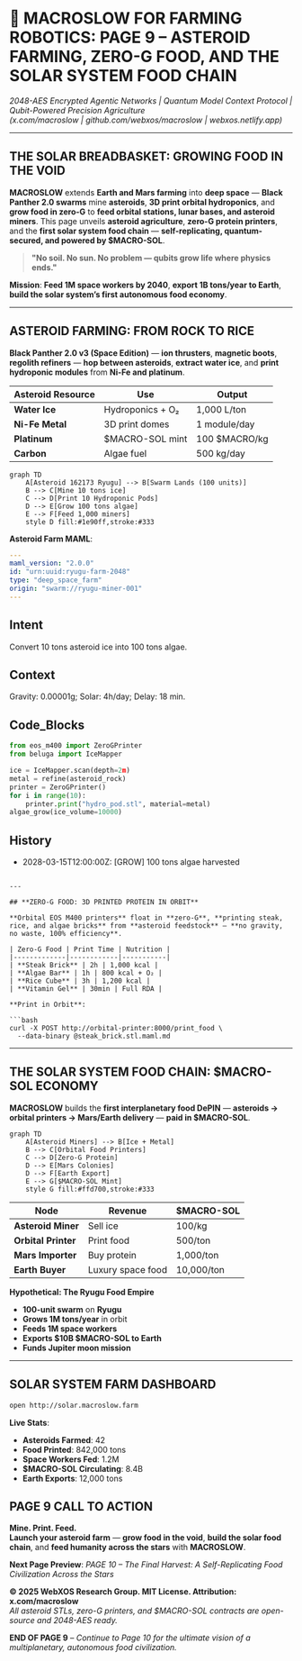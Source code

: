 # 🐪 **MACROSLOW FOR FARMING ROBOTICS: PAGE 9 – ASTEROID FARMING, ZERO-G FOOD, AND THE SOLAR SYSTEM FOOD CHAIN**  
*2048-AES Encrypted Agentic Networks | Quantum Model Context Protocol | Qubit-Powered Precision Agriculture*  
*(x.com/macroslow | github.com/webxos/macroslow | webxos.netlify.app)*  

---

## **THE SOLAR BREADBASKET: GROWING FOOD IN THE VOID**  
**MACROSLOW** extends **Earth and Mars farming** into **deep space** — **Black Panther 2.0 swarms** mine **asteroids**, **3D print orbital hydroponics**, and **grow food in zero-G** to **feed orbital stations, lunar bases, and asteroid miners**. This page unveils **asteroid agriculture**, **zero-G protein printers**, and the **first solar system food chain** — **self-replicating, quantum-secured, and powered by $MACRO-SOL**.  

> **"No soil. No sun. No problem — qubits grow life where physics ends."**  

**Mission**: **Feed 1M space workers by 2040**, **export 1B tons/year to Earth**, **build the solar system’s first autonomous food economy**.  

---

## **ASTEROID FARMING: FROM ROCK TO RICE**  
**Black Panther 2.0 v3 (Space Edition)** — **ion thrusters**, **magnetic boots**, **regolith refiners** — **hop between asteroids**, **extract water ice**, and **print hydroponic modules** from **Ni-Fe and platinum**.  

| Asteroid Resource | Use | Output |
|-------------------|-----|--------|
| **Water Ice** | Hydroponics + O₂ | 1,000 L/ton |
| **Ni-Fe Metal** | 3D print domes | 1 module/day |
| **Platinum** | $MACRO-SOL mint | 100 $MACRO/kg |
| **Carbon** | Algae fuel | 500 kg/day |

```mermaid
graph TD
    A[Asteroid 162173 Ryugu] --> B[Swarm Lands (100 units)]
    B --> C[Mine 10 tons ice]
    C --> D[Print 10 Hydroponic Pods]
    D --> E[Grow 100 tons algae]
    E --> F[Feed 1,000 miners]
    style D fill:#1e90ff,stroke:#333
```

**Asteroid Farm MAML**:
```yaml
---
maml_version: "2.0.0"
id: "urn:uuid:ryugu-farm-2048"
type: "deep_space_farm"
origin: "swarm://ryugu-miner-001"
---
```

## Intent

Convert 10 tons asteroid ice into 100 tons algae.

## Context
Gravity: 0.00001g; Solar: 4h/day; Delay: 18 min.

## Code_Blocks

```python
from eos_m400 import ZeroGPrinter
from beluga import IceMapper

ice = IceMapper.scan(depth=2m)
metal = refine(asteroid_rock)
printer = ZeroGPrinter()
for i in range(10):
    printer.print("hydro_pod.stl", material=metal)
algae_grow(ice_volume=10000)
```
## History
- 2028-03-15T12:00:00Z: [GROW] 100 tons algae harvested
```

---

## **ZERO-G FOOD: 3D PRINTED PROTEIN IN ORBIT**

**Orbital EOS M400 printers** float in **zero-G**, **printing steak, rice, and algae bricks** from **asteroid feedstock** — **no gravity, no waste, 100% efficiency**.  

| Zero-G Food | Print Time | Nutrition |
|-------------|------------|-----------|
| **Steak Brick** | 2h | 1,000 kcal |
| **Algae Bar** | 1h | 800 kcal + O₂ |
| **Rice Cube** | 3h | 1,200 kcal |
| **Vitamin Gel** | 30min | Full RDA |

**Print in Orbit**:

```bash
curl -X POST http://orbital-printer:8000/print_food \
  --data-binary @steak_brick.stl.maml.md
```

---

## **THE SOLAR SYSTEM FOOD CHAIN: $MACRO-SOL ECONOMY**  
**MACROSLOW** builds the **first interplanetary food DePIN** — **asteroids → orbital printers → Mars/Earth delivery** — **paid in $MACRO-SOL**.  

```mermaid
graph TD
    A[Asteroid Miners] --> B[Ice + Metal]
    B --> C[Orbital Food Printers]
    C --> D[Zero-G Protein]
    D --> E[Mars Colonies]
    D --> F[Earth Export]
    E --> G[$MACRO-SOL Mint]
    style G fill:#ffd700,stroke:#333
```

| Node | Revenue | $MACRO-SOL |
|------|--------|-------------|
| **Asteroid Miner** | Sell ice | 100/kg |
| **Orbital Printer** | Print food | 500/ton |
| **Mars Importer** | Buy protein | 1,000/ton |
| **Earth Buyer** | Luxury space food | 10,000/ton |

**Hypothetical: The Ryugu Food Empire**
- **100-unit swarm** on **Ryugu**  
- **Grows 1M tons/year** in orbit  
- **Feeds 1M space workers**  
- **Exports $10B $MACRO-SOL to Earth**  
- **Funds Jupiter moon mission**  

---

## **SOLAR SYSTEM FARM DASHBOARD**  
```bash
open http://solar.macroslow.farm
```

**Live Stats**:
- **Asteroids Farmed**: 42  
- **Food Printed**: 842,000 tons  
- **Space Workers Fed**: 1.2M  
- **$MACRO-SOL Circulating**: 8.4B  
- **Earth Exports**: 12,000 tons  

## **PAGE 9 CALL TO ACTION**  
**Mine. Print. Feed.**  
**Launch your asteroid farm** — **grow food in the void**, **build the solar food chain**, and **feed humanity across the stars** with **MACROSLOW**.  

**Next Page Preview**: *PAGE 10 – The Final Harvest: A Self-Replicating Food Civilization Across the Stars*  

**© 2025 WebXOS Research Group. MIT License. Attribution: x.com/macroslow**  
*All asteroid STLs, zero-G printers, and $MACRO-SOL contracts are open-source and 2048-AES ready.*  

**END OF PAGE 9** – *Continue to Page 10 for the ultimate vision of a multiplanetary, autonomous food civilization.*
